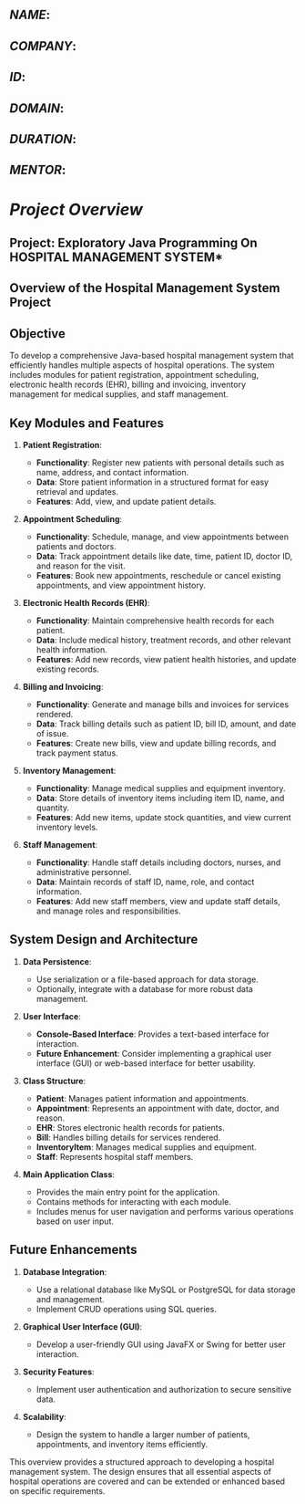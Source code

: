 ## *NAME*:
## *COMPANY*:
## *ID*:
## *DOMAIN*:
## *DURATION*:
## *MENTOR*:


# *Project Overview*

## Project: Exploratory Java Programming On HOSPITAL MANAGEMENT SYSTEM*
##  Overview of the Hospital Management System Project

## Objective 
To develop a comprehensive Java-based hospital management system that efficiently handles multiple aspects of hospital operations. The system includes modules for patient registration, appointment scheduling, electronic health records (EHR), billing and invoicing, inventory management for medical supplies, and staff management. 

##  Key Modules and Features 

1. **Patient Registration**:
   - **Functionality**: Register new patients with personal details such as name, address, and contact information.
   - **Data**: Store patient information in a structured format for easy retrieval and updates.
   - **Features**: Add, view, and update patient details.

2. **Appointment Scheduling**:
   - **Functionality**: Schedule, manage, and view appointments between patients and doctors.
   - **Data**: Track appointment details like date, time, patient ID, doctor ID, and reason for the visit.
   - **Features**: Book new appointments, reschedule or cancel existing appointments, and view appointment history.

3. **Electronic Health Records (EHR)**:
   - **Functionality**: Maintain comprehensive health records for each patient.
   - **Data**: Include medical history, treatment records, and other relevant health information.
   - **Features**: Add new records, view patient health histories, and update existing records.

4. **Billing and Invoicing**:
   - **Functionality**: Generate and manage bills and invoices for services rendered.
   - **Data**: Track billing details such as patient ID, bill ID, amount, and date of issue.
   - **Features**: Create new bills, view and update billing records, and track payment status.

5. **Inventory Management**:
   - **Functionality**: Manage medical supplies and equipment inventory.
   - **Data**: Store details of inventory items including item ID, name, and quantity.
   - **Features**: Add new items, update stock quantities, and view current inventory levels.

6. **Staff Management**:
   - **Functionality**: Handle staff details including doctors, nurses, and administrative personnel.
   - **Data**: Maintain records of staff ID, name, role, and contact information.
   - **Features**: Add new staff members, view and update staff details, and manage roles and responsibilities.

## System Design and Architecture 

1. **Data Persistence**:
   - Use serialization or a file-based approach for data storage.
   - Optionally, integrate with a database for more robust data management.

2. **User Interface**:
   - **Console-Based Interface**: Provides a text-based interface for interaction.
   - **Future Enhancement**: Consider implementing a graphical user interface (GUI) or web-based interface for better usability.

3. **Class Structure**:
   - **Patient**: Manages patient information and appointments.
   - **Appointment**: Represents an appointment with date, doctor, and reason.
   - **EHR**: Stores electronic health records for patients.
   - **Bill**: Handles billing details for services rendered.
   - **InventoryItem**: Manages medical supplies and equipment.
   - **Staff**: Represents hospital staff members.

4. **Main Application Class**:
   - Provides the main entry point for the application.
   - Contains methods for interacting with each module.
   - Includes menus for user navigation and performs various operations based on user input.
## Future Enhancements

1. **Database Integration**:
   - Use a relational database like MySQL or PostgreSQL for data storage and management.
   - Implement CRUD operations using SQL queries.

2. **Graphical User Interface (GUI)**:
   - Develop a user-friendly GUI using JavaFX or Swing for better user interaction.

3. **Security Features**:
   - Implement user authentication and authorization to secure sensitive data.

4. **Scalability**:
   - Design the system to handle a larger number of patients, appointments, and inventory items efficiently.

This overview provides a structured approach to developing a hospital management system. The design ensures that all essential aspects of hospital operations are covered and can be extended or enhanced based on specific requirements.
